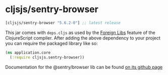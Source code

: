 # cljsjs/sentry-browser

[](dependency)
```clojure
[cljsjs/sentry-browser "5.6.2-0"] ;; latest release
```
[](/dependency)

This jar comes with `deps.cljs` as used by the [Foreign Libs][flibs] feature
of the ClojureScript compiler. After adding the above dependency to your project
you can require the packaged library like so:

```clojure
(ns application.core
  (:require cljsjs.sentry-browser))
```

Documentation for the @sentry/browser lib can be found [on its github page](https://github.com/getsentry/sentry-javascript)

[flibs]: https://clojurescript.org/reference/packaging-foreign-deps
